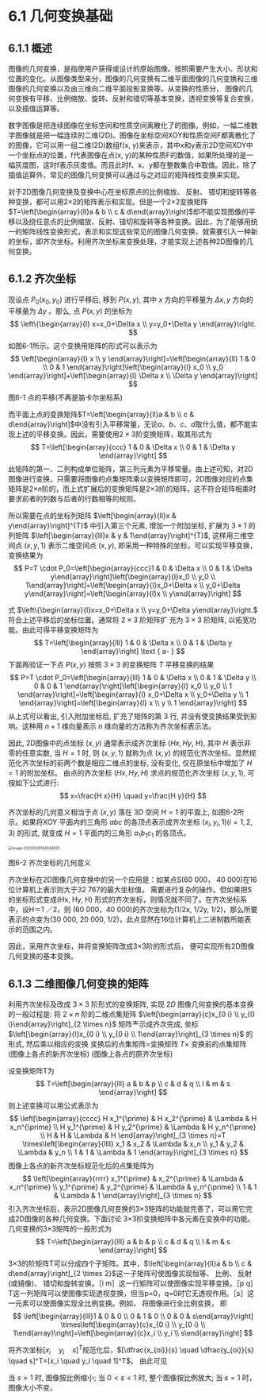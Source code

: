 # 6.1 几何变换基础 



## 6.1.1 概述

图像的几何变换，是指使用户获得或设计的原始图像。按照需要产生大小、形状和位置的变化。从图像类型来分，图像的几何变换有二维平面图像的几何变换和三维图像的几何变换以及由三维向二维平面投影变换等。从变换的性质分， 图像的几何变换有平移、比例缩放、旋转、反射和错切等基本变换，透视变换等复合变换，以及插值运算等。 

 数字图像是把连续图像在坐标空间和性质空间离散化了的图像。例如，一幅二维数字图像就是把一幅连续的二维(2D)。图像在坐标空间XOY和性质空间F都离散化了的图像，它可以用一组二维(2D)数组f(x, y)来表示，其中x和y表示2D空间XOY中一个坐标点的位置，f代表图像在点(x, y)的某种性质F的数值，如果所处理的是一幅灰度图，这时f表示灰度值。而且此时f、x、y都在整数集合中取值。因此，除了插值运算外，常见的图像几何变换可以通过与之对应的矩阵线性变换来实现。 

对于2D图像几何变换及变换中心在坐标原点的比例缩放、 反射、 错切和旋转等各种变换，都可以用2×2的矩阵表示和实现。但是一个2×2变换矩阵$T=\left[\begin{array}{ll}a & b \\ c & d\end{array}\right]$却不能实现图像的平移以及绕任意点的比例缩放、反射、错切和旋转等各种变换。因此，为了能够用统一的矩阵线性变换形式，表示和实现这些常见的图像几何变换，就需要引入一种新的坐标，即齐次坐标。利用齐次坐标来变换处理，才能实现上述各种2D图像的几何变换。 

## 6.1.2 齐次坐标

现设点 $P_0\left(x_0, y_0\right)$ 进行平移后, 移到 $P(x, y)$, 其中 $x$ 方向的平移量为 $\Delta x, y$ 方向的平移量为 $\Delta y$ 。那么, 点 $P(x, y)$ 的坐标为
$$
\left\{\begin{array}{l}
x=x_0+\Delta x \\
y=y_0+\Delta y
\end{array}\right.
$$
如图6-1所示。这个变换用矩阵的形式可以表示为
$$
\left[\begin{array}{l}
x \\
y
\end{array}\right]=\left[\begin{array}{ll}
1 & 0 \\
0 & 1
\end{array}\right]\left[\begin{array}{l}
x_0 \\
y_0
\end{array}\right]+\left[\begin{array}{l}
\Delta x \\
\Delta y
\end{array}\right]
$$
图6-1 点的平移(不再是笛卡尔坐标系)

而平面上点的变换矩阵$T=\left[\begin{array}{ll}a & b \\ c & d\end{array}\right]$中没有引入平移常量，无论$a、b、c、d$取什么值，都不能实现上述的平移变换。因此，需要使用$2\times3$阶变换矩阵，取其形式为 
$$
T=\left[\begin{array}{ccc}
1 & 0 & \Delta x \\
0 & 1 & \Delta y
\end{array}\right]
$$
此矩阵的第一、二列构成单位矩阵，第三列元素为平移常量。由上述可知，对2D图像进行变换，只需要将图像的点集矩阵乘以变换矩阵即可，2D图像对应的点集矩阵是2×*n*阶的，而上式扩展后的变换矩阵是2×3阶的矩阵，这不符合矩阵相乘时要求前者的列数与后者的行数相等的规则。

所以需要在点的坐标列矩阵 $\left[\begin{array}{ll}x & y\end{array}\right]^{T}$ 中引入第三个元素, 增加一个附加坐标, 扩展为 $3 \times 1$ 的列矩阵 $\left[\begin{array}{lll}x & y & 1\end{array}\right]^{T}$, 这样用三维空间点 $(x, y, 1)$ 表示二维空间点 $(x, y)$, 即采用一种特殊的坐标，可以实现平移变换，变换结果为
$$
P=T \cdot P_0=\left[\begin{array}{ccc}1 & 0 & \Delta x \\ 0 & 1 & \Delta y\end{array}\right]\left[\begin{array}{l}x_0 \\ y_0 \\ 1\end{array}\right]=\left[\begin{array}{l}x_0+\Delta x \\ y_0+\Delta y\end{array}\right]=\left[\begin{array}{l}x \\ y\end{array}\right]
$$

式 $\left\{\begin{array}{l}x=x_0+\Delta x \\ y=y_0+\Delta y\end{array}\right.$ 符合上述平移后的坐标位置。通常将 $2 \times 3$ 阶矩阵扩
充为 $3 \times 3$ 阶矩阵, 以拓宽功能。由此可得平移变换矩阵为
$$
T=\left[\begin{array}{lll}
1 & 0 & \Delta x \\
0 & 1 & \Delta y
\end{array}\right] \text { a- }
$$
下面再验证一下点 $P(x, y)$ 按照 $3 \times 3$ 的变换矩阵 $T$ 平移变换的结果
$$
P=T \cdot P_0=\left[\begin{array}{lll}
1 & 0 & \Delta x \\
0 & 1 & \Delta y \\
0 & 0 & 1
\end{array}\right]\left[\begin{array}{l}
x_0 \\
y_0 \\
1
\end{array}\right]=\left[\begin{array}{l}
x_0+\Delta x \\
y_0+\Delta y \\
1
\end{array}\right]=\left[\begin{array}{l}
x \\
y \\
1
\end{array}\right]
$$
从上式可以看出, 引入附加坐标后, 扩充了矩阵的第 3 行, 并没有使变换结果受到影响。这种用 $n+1$ 维向量表示 $n$ 维向量的方法称为齐次坐标表示法。

因此, 2D图像中的点坐标 $(x, y)$ 通常表示成齐次坐标 $(H x, H y$, H), 其中 $H$ 表示非零的任意实数, 当 $H=1$ 时, 则 $(x, y, 1)$ 就称为点 $(x, y)$ 的规范化齐次坐标。显然规范化齐次坐标的前两个数是相应二维点的坐标, 没有变化, 仅在原坐标中增加了 $H=1$ 的附加坐标。
由点的齐次坐标 $(H x, H y, H)$ 求点的规范化齐次坐标 $(x, y,1)$, 可按如下公式进行:
$$
x=\frac{H x}{H} \quad y=\frac{H y}{H}
$$

齐次坐标的几何意义相当于点 $(x, y)$ 落在 $3 D$ 空间 $H=1$ 的平面上, 如图6-2所示。如果将XOY 平面内的三角形 $abc$ 的各顶点表示成齐次坐标 $\left(x_i, y_i, 1\right)(i=1,2,3)$ 的形式, 就变成 $H=1$ 平面内的三角形 $a_1 b_1 c_1$ 的各顶点。

<img src="https://mypic-1312707183.cos.ap-nanjing.myqcloud.com/image-20230328144044825.png" alt="image-20230328144044825" style="zoom:50%;" />

图6-2 齐次坐标的几何意义

齐次坐标在2D图像几何变换中的另一个应用是：如某点S(60 000， 40 000)在16位计算机上表示则大于32 767的最大坐标值， 需要进行复杂的操作。但如果把S的坐标形式变成(Hx, Hy, H) 形式的齐次坐标，则情况就不同了。在齐次坐标系中，设H＝1 ／2，则 (60 000，40 000)的齐次坐标为(1/2x, 1/2y, 1/2)，那么所要表示的点变为(30 000, 20 000, 1/2)，此点显然在16位计算机上二进制数所能表示的范围之内。 

因此，采用齐次坐标，并将变换矩阵改成3×3阶的形式后， 便可实现所有2D图像几何变换的基本变换。

## 6.1.3 二维图像几何变换的矩阵



利用齐次坐标及改成 $3 \times 3$ 阶形式的变换矩阵, 实现 $2 D$ 图像几何变换的基本变换的一般过程是: 将 $2 \times n$ 阶的二维点集矩阵 $\left[\begin{array}{c}x_{0 i} \\ y_{0 i}\end{array}\right]_{2 \times n}$ 矩阵龶示成齐次完成, 坐标 $\left[\begin{array}{l}x_{0 i} \\ y_{0 i} \\ 1\end{array}\right]_{3 \times n}$ 的形式, 然后乘以相应的变换
变换后的点集矩阵=变换矩阵 $T \times$ 变换前的点集矩阵
(图像上各点的新齐次坐标)      (图像上各点的原齐次坐标)

设变换矩阵T为
$$
T=\left[\begin{array}{lll}
a & b & p \\
c & d & q \\
l & m & s
\end{array}\right]
$$
则上述变换可以用公式表示为
$$
\left[\begin{array}{cccc}
H x_1^{\prime} & H x_2^{\prime} & \Lambda & H x_n^{\prime} \\
H y_1^{\prime} & H y_2^{\prime} & \Lambda & H y_n^{\prime} \\
H & H & \Lambda & H
\end{array}\right]_{3 \times n}=T \times\left[\begin{array}{llll}
x_1 & x_2 & \Lambda & x_n \\
y_1 & y_2 & \Lambda & y_n \\
1 & 1 & \Lambda & 1
\end{array}\right]_{3 \times n}
$$
图像上各点的新齐次坐标规范化后的点集矩阵为
$$
\left[\begin{array}{rrrr}
x_1^{\prime} & x_2^{\prime} & \Lambda & x_n^{\prime} \\
y_1^{\prime} & y_2^{\prime} & \Lambda & y_n^{\prime} \\
1 & 1 & \Lambda & 1
\end{array}\right]_{3 \times n}
$$
引入齐次坐标后，表示2D图像几何变换的3×3矩阵的功能就完善了，可以用它完成2D图像的各种几何变换。下面讨论 3×3阶变换矩阵中各元素在变换中的功能。几何变换的3×3矩阵的一般形式为
$$
T=\left[\begin{array}{lll}
a & b & p \\
c & d & q \\
l & m & s
\end{array}\right]
$$
3×3的阶矩阵T可以分成四个子矩阵。其中，$\left[\begin{array}{ll}a & b \\ c & d\end{array}\right]_{2 \times 2}$这一子矩阵可使图像实现恒等、 比例、 反射(或镜像)、 错切和旋转变换。［l m］这一行矩阵可以使图像实现平移变换。［p q］ T这一列矩阵可以使图像实现透视变换，但当p=0，q=0时它无透视作用。［s］这一元素可以使图像实现全比例变换。例如， 将图像进行全比例变换， 即
$$
\left[\begin{array}{lll}1 & 0 & 0 \\ 0 & 1 & 0 \\ 0 & 0 & s\end{array}\right] \times\left[\begin{array}{c}x_{0 i} \\ y_{0 i} \\ 1\end{array}\right]=\left[\begin{array}{c}x_i \\ y_i \\ s\end{array}\right]
$$

将齐次坐标$[x_i \quad y_i \quad s]^T$规范化后，$[\dfrac{x_{oi}}{s} \quad \dfrac{y_{oi}}{s} \quad s]^T=[x_i \quad y_i \quad 1]^T$。 由此可见 

当 $s>1$ 时, 图像按比例缩小; 当 $0<s<1$ 时, 整个图像按比例放大; 当 $s=1$ 时，图像大小不变。
